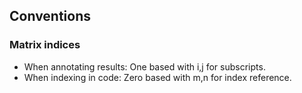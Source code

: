 ## Conventions

### Matrix indices
 - When annotating results: One based with i,j for subscripts.
 - When indexing in code: Zero based with m,n for index reference.

